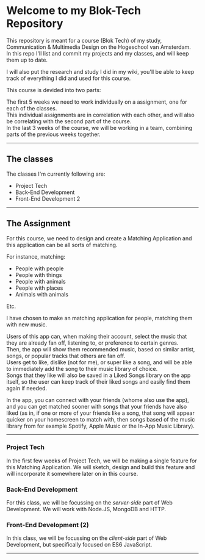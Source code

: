 # Welcome to my Blok-Tech Repository

This repository is meant for a course (Blok Tech) of my study, Communication & Multimedia Design on the Hogeschool van Amsterdam. <br>
In this repo I'll list and commit my projects and my classes, and will keep them up to date.

I will also put the research and study I did in my wiki, you'll be able to keep track of everything I did and used for this course.

This course is devided into two parts:

The first 5 weeks we need to work individually on a assignment, one for each of the classes.<br>
This individual assignments are in correlation with each other, and will also be correlating with the second part of the course. <br>
In the last 3 weeks of the course, we will be working in a team, combining parts of the previous weeks together.

--------------------------------------------

## The classes
The classes I'm currently following are:

* Project Tech
* Back-End Development
* Front-End Development 2

--------------------------------------------

## The Assignment

For this course, we need to design and create a Matching Application and this application can be all sorts of matching.

For instance, matching:
* People with people
* People with things
* People with animals
* People with places
* Animals with animals

Etc.

I have chosen to make an matching application for people, matching them with new music.

Users of this app can, when making their account, select the music that they are already fan off, listening to, or preference to certain genres. <br>
Then, the app will show them recommended music, based on similar artist, songs, or popular tracks that others are fan off. <br>
Users get to like, dislike (not for me), or super like a song, and will be able to immediately add the song to their music library of choice. <br>
Songs that they like will also be saved in a Liked Songs library on the app itself, so the user can keep track of their liked songs and easily find them again if needed.

In the app, you can connect with your friends (whome also use the app), and you can get matched sooner with songs that your friends have also liked (as in, if one or more of your friends like a song, that song will appear quicker on your homescreen to match with, then songs based of the music library from for example Spotify, Apple Music or the In-App Music Library).

--------------------------------------------

### Project Tech

In the first few weeks of Project Tech, we will be making a single feature for this Matching Application. We will sketch, design and build this feature and will incorporate it somewhere later on in this course. <br>

### Back-End Development

For this class, we will be focussing on the _server-side_ part of Web Development. We will work with Node.JS, MongoDB and HTTP.

### Front-End Development (2)

In this class, we will be focussing on the _client-side_ part of Web Development, but specifically focused on ES6 JavaScript.

--------------------------------------------
